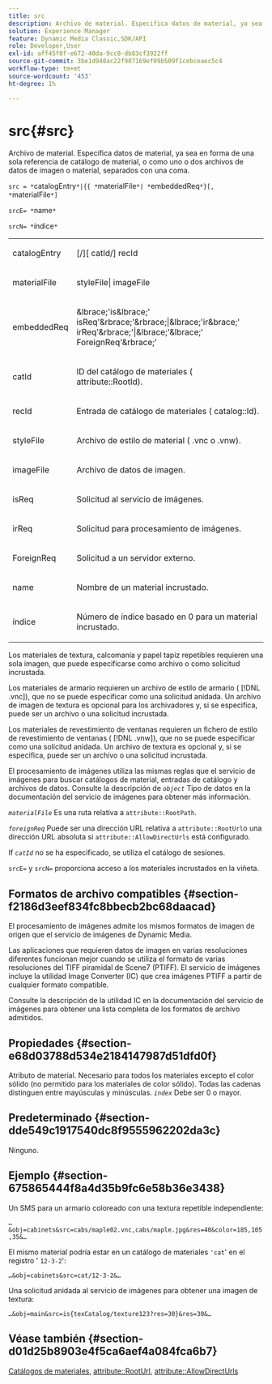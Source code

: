 ```yaml
---
title: src
description: Archivo de material. Especifica datos de material, ya sea en forma de una sola referencia de catálogo de material, o como uno o dos archivos de datos de imagen o material, separados con una coma.
solution: Experience Manager
feature: Dynamic Media Classic,SDK/API
role: Developer,User
exl-id: aff45f0f-e672-40da-9cc8-db83cf3922ff
source-git-commit: 3be1d948ac22f907169ef09b509f1cebceaec5c4
workflow-type: tm+mt
source-wordcount: '453'
ht-degree: 1%

---
```


# src{#src}

Archivo de material. Especifica datos de material, ya sea en forma de una sola referencia de catálogo de material, o como uno o dos archivos de datos de imagen o material, separados con una coma.

`src = *`catalogEntry`*|{{ *`materialFile`*| *`embeddedReq`*}[, *`materialFile`*]`

`srcE= *`name`*`

`srcN= *`índice`*`

<table id="simpletable_A64C4F084C0A4DDCA45A921D4BD7AAEA"> 
 <tr class="strow"> 
  <td class="stentry"> <p><span class="varname"> catalogEntry</span> </p></td> 
  <td class="stentry"> <p><span class="codeph">[/][<span class="varname"> catId</span>/]<span class="varname"> recId</span></span> </p></td> 
 </tr> 
 <tr class="strow"> 
  <td class="stentry"> <span class="varname"> materialFile</span> </td> 
  <td class="stentry"> <p><span class="codeph"> <span class="varname"> styleFile</span>|<span class="varname"> imageFile</span></span> </p> </td> 
 </tr> 
 <tr class="strow"> 
  <td class="stentry"> <p><span class="varname"> embeddedReq</span> </p> </td> 
  <td class="stentry"> <p><span class="codeph">&amp;lbrace;'is&amp;lbrace;'<span class="varname"> isReq</span>'&amp;rbrace;'&amp;rbrace;|&amp;lbrace;'ir&amp;brace;'<span class="varname"> irReq</span>'&amp;rbrace;'|&amp;lbrace;'&amp;lbrace;'<span class="varname"> ForeignReq</span>'&amp;rbrace;'</span> </p></td> 
 </tr> 
 <tr class="strow"> 
  <td class="stentry"> <p><span class="varname"> catId</span> </p></td> 
  <td class="stentry"> <p>ID del catálogo de materiales (<span class="codeph"> attribute::RootId</span>). </p></td> 
 </tr> 
 <tr class="strow"> 
  <td class="stentry"> <p><span class="varname"> recId</span> </p></td> 
  <td class="stentry"> <p>Entrada de catálogo de materiales (<span class="codeph"> catalog::Id</span>). </p></td> 
 </tr> 
 <tr class="strow"> 
  <td class="stentry"> <p><span class="varname"> styleFile</span> </p></td> 
  <td class="stentry"> <p>Archivo de estilo de material (<span class="filepath"> .vnc</span> o <span class="filepath"> .vnw</span>). </p></td> 
 </tr> 
 <tr class="strow"> 
  <td class="stentry"> <p><span class="varname"> imageFile</span> </p></td> 
  <td class="stentry"> <p>Archivo de datos de imagen. </p></td> 
 </tr> 
 <tr class="strow"> 
  <td class="stentry"> <p><span class="varname"> isReq</span> </p></td> 
  <td class="stentry"> <p>Solicitud al servicio de imágenes. </p></td> 
 </tr> 
 <tr class="strow"> 
  <td class="stentry"> <p><span class="varname"> irReq</span> </p></td> 
  <td class="stentry"> <p>Solicitud para procesamiento de imágenes. </p></td> 
 </tr> 
 <tr class="strow"> 
  <td class="stentry"> <p><span class="varname"> ForeignReq</span> </p></td> 
  <td class="stentry"> <p>Solicitud a un servidor externo. </p></td> 
 </tr> 
 <tr class="strow"> 
  <td class="stentry"> <p><span class="varname"> name</span> </p></td> 
  <td class="stentry"> <p>Nombre de un material incrustado. </p></td> 
 </tr> 
 <tr class="strow"> 
  <td class="stentry"> <p><span class="varname"> índice</span> </p></td> 
  <td class="stentry"> <p>Número de índice basado en 0 para un material incrustado. </p></td> 
 </tr> 
</table>

Los materiales de textura, calcomanía y papel tapiz repetibles requieren una sola imagen, que puede especificarse como archivo o como solicitud incrustada.

Los materiales de armario requieren un archivo de estilo de armario ( [!DNL .vnc]), que no se puede especificar como una solicitud anidada. Un archivo de imagen de textura es opcional para los archivadores y, si se especifica, puede ser un archivo o una solicitud incrustada.

Los materiales de revestimiento de ventanas requieren un fichero de estilo de revestimiento de ventanas ( [!DNL .vnw]), que no se puede especificar como una solicitud anidada. Un archivo de textura es opcional y, si se especifica, puede ser un archivo o una solicitud incrustada.

El procesamiento de imágenes utiliza las mismas reglas que el servicio de imágenes para buscar catálogos de material, entradas de catálogo y archivos de datos. Consulte la descripción de *`object`* Tipo de datos en la documentación del servicio de imágenes para obtener más información.

*`materialFile`* Es una ruta relativa a `attribute::RootPath`.

*`foreignReq`* Puede ser una dirección URL relativa a `attribute::RootUrl`o una dirección URL absoluta si `attribute::AllowDirectUrls` está configurado.

If *`catId`* no se ha especificado, se utiliza el catálogo de sesiones.

`srcE=` y `srcN=` proporciona acceso a los materiales incrustados en la viñeta.

## Formatos de archivo compatibles {#section-f2186d3eef834fc8bbecb2bc68daacad}

El procesamiento de imágenes admite los mismos formatos de imagen de origen que el servicio de imágenes de Dynamic Media.

Las aplicaciones que requieren datos de imagen en varias resoluciones diferentes funcionan mejor cuando se utiliza el formato de varias resoluciones del TIFF piramidal de Scene7 (PTIFF). El servicio de imágenes incluye la utilidad Image Converter (IC) que crea imágenes PTIFF a partir de cualquier formato compatible.

Consulte la descripción de la utilidad IC en la documentación del servicio de imágenes para obtener una lista completa de los formatos de archivo admitidos.

## Propiedades {#section-e68d03788d534e2184147987d51dfd0f}

Atributo de material. Necesario para todos los materiales excepto el color sólido (no permitido para los materiales de color sólido). Todas las cadenas distinguen entre mayúsculas y minúsculas. *`index`* Debe ser 0 o mayor.

## Predeterminado {#section-dde549c1917540dc8f9555962202da3c}

Ninguno.

## Ejemplo {#section-675865444f8a4d35b9fc6e58b36e3438}

Un SMS para un armario coloreado con una textura repetible independiente:

`…&obj=cabinets&src=cabs/maple02.vnc,cabs/maple.jpg&res=40&color=185,105,35&…`

El mismo material podría estar en un catálogo de materiales `'cat`&#39; en el registro &#39; `12-3-2`&#39;:

`…&obj=cabinets&src=cat/12-3-2&…`

Una solicitud anidada al servicio de imágenes para obtener una imagen de textura:

`…&obj=main&src=is{texCatalog/texture123?res=30}&res=30&…`

## Véase también {#section-d01d25b8903e4f5ca6aef4a084fca6b7}

[Catálogos de materiales](../../../../../ir-api/http-protocol/image-rendering-api-ref/c-ir-http-protocol-ref/c-ir-http-protocol-syntax-and-features/c-ir-http-material-catalogs/c-ir-http-material-catalogs.md#concept-772742c1688f420a88a56f5136ad1db2), [attribute::RootUrl](../../../../../ir-api/material-cat/image-rendering-api-ref/c-ir-material-catalog/c-ir-attributes-reference/r-ir-rooturl.md#reference-b8d706a573814802bd6794223cc78402), [attribute::AllowDirectUrls](../../../../../ir-api/material-cat/image-rendering-api-ref/c-ir-material-catalog/c-ir-attributes-reference/r-ir-allowdirecturls.md#reference-02000c0f3c494292bad8425d06268882)
